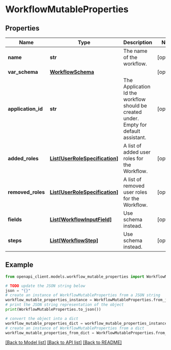 # WorkflowMutableProperties


## Properties

Name | Type | Description | Notes
------------ | ------------- | ------------- | -------------
**name** | **str** | The name of the workflow. | [optional] 
**var_schema** | [**WorkflowSchema**](WorkflowSchema.md) |  | [optional] 
**application_id** | **str** | The Application Id the workflow should be created under. Empty for default assistant. | [optional] 
**added_roles** | [**List[UserRoleSpecification]**](UserRoleSpecification.md) | A list of added user roles for the Workflow. | [optional] 
**removed_roles** | [**List[UserRoleSpecification]**](UserRoleSpecification.md) | A list of removed user roles for the Workflow. | [optional] 
**fields** | [**List[WorkflowInputField]**](WorkflowInputField.md) | Use schema instead. | [optional] 
**steps** | [**List[WorkflowStep]**](WorkflowStep.md) | Use schema instead. | [optional] 

## Example

```python
from openapi_client.models.workflow_mutable_properties import WorkflowMutableProperties

# TODO update the JSON string below
json = "{}"
# create an instance of WorkflowMutableProperties from a JSON string
workflow_mutable_properties_instance = WorkflowMutableProperties.from_json(json)
# print the JSON string representation of the object
print(WorkflowMutableProperties.to_json())

# convert the object into a dict
workflow_mutable_properties_dict = workflow_mutable_properties_instance.to_dict()
# create an instance of WorkflowMutableProperties from a dict
workflow_mutable_properties_from_dict = WorkflowMutableProperties.from_dict(workflow_mutable_properties_dict)
```
[[Back to Model list]](../README.md#documentation-for-models) [[Back to API list]](../README.md#documentation-for-api-endpoints) [[Back to README]](../README.md)


